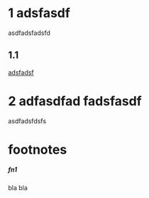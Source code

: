 # 1  adsfasdf

asdfadsfadsfd

## 1.1

[adsfadsf](http://asdfasdfasdf.edu)

# 2 adfasdfad fadsfasdf

asdfadsfdsfs

# footnotes

##### fn1
bla bla
